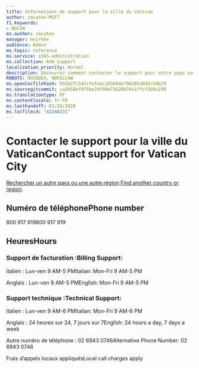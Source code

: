 ```yaml
---
title: Informations de support pour la ville du Vatican
author: cmcatee-MSFT
f1.keywords:
- NOCSH
ms.author: cmcatee
manager: mnirkhe
audience: Admin
ms.topic: reference
ms.service: o365-administration
ms.collection: Adm_Support
localization_priority: Normal
description: Découvrez comment contacter le support pour votre pays ou région.
ROBOTS: NOINDEX, NOFOLLOW
ms.openlocfilehash: 932b2fc547cfefaac185044e706205a842c58b29
ms.sourcegitcommit: ca2b58ef8f5be24f09e73620b74a1ffcf2d4c290
ms.translationtype: MT
ms.contentlocale: fr-FR
ms.lasthandoff: 02/24/2020
ms.locfileid: "42244231"
---
```

# <a name="contact-support-for-vatican-city"></a><span data-ttu-id="43814-103">Contacter le support pour la ville du Vatican</span><span class="sxs-lookup"><span data-stu-id="43814-103">Contact support for Vatican City</span></span>

<span data-ttu-id="43814-104">[Rechercher un autre pays ou une autre région](../contact-support-for-business-products.md).</span><span class="sxs-lookup"><span data-stu-id="43814-104">[Find another country or region](../contact-support-for-business-products.md).</span></span>

## <a name="phone-number"></a><span data-ttu-id="43814-105">Numéro de téléphone</span><span class="sxs-lookup"><span data-stu-id="43814-105">Phone number</span></span>
<span data-ttu-id="43814-106">800 917 919</span><span class="sxs-lookup"><span data-stu-id="43814-106">800 917 919</span></span>

## <a name="hours"></a><span data-ttu-id="43814-107">Heures</span><span class="sxs-lookup"><span data-stu-id="43814-107">Hours</span></span>
### <a name="billing-support"></a><span data-ttu-id="43814-108">Support de facturation :</span><span class="sxs-lookup"><span data-stu-id="43814-108">Billing Support:</span></span>

<span data-ttu-id="43814-109">Italien : Lun-ven 9 AM-5 PM</span><span class="sxs-lookup"><span data-stu-id="43814-109">Italian: Mon-Fri 9 AM-5 PM</span></span>

<span data-ttu-id="43814-110">Anglais : Lun-ven 9 AM-5 PM</span><span class="sxs-lookup"><span data-stu-id="43814-110">English: Mon-Fri 9 AM-5 PM</span></span>

### <a name="technical-support"></a><span data-ttu-id="43814-111">Support technique :</span><span class="sxs-lookup"><span data-stu-id="43814-111">Technical Support:</span></span>

<span data-ttu-id="43814-112">Italien : Lun-ven 9 AM-6 PM</span><span class="sxs-lookup"><span data-stu-id="43814-112">Italian: Mon-Fri 9 AM-6 PM</span></span>

<span data-ttu-id="43814-113">Anglais : 24 heures sur 24, 7 jours sur 7</span><span class="sxs-lookup"><span data-stu-id="43814-113">English: 24 hours a day, 7 days a week</span></span>

<span data-ttu-id="43814-114">Autre numéro de téléphone : 02 6943 0746</span><span class="sxs-lookup"><span data-stu-id="43814-114">Alternative Phone Number: 02 6943 0746</span></span>

<span data-ttu-id="43814-115">Frais d’appels locaux appliqués</span><span class="sxs-lookup"><span data-stu-id="43814-115">Local call charges apply</span></span>
